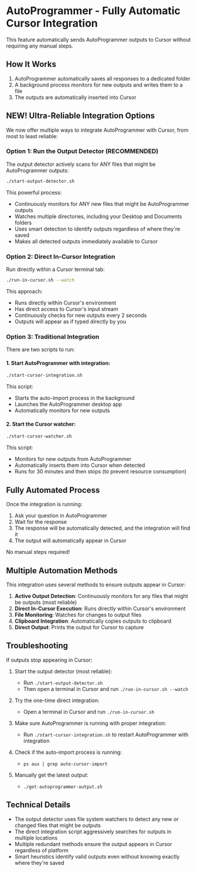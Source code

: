 # AutoProgrammer - Fully Automatic Cursor Integration

This feature automatically sends AutoProgrammer outputs to Cursor without requiring any manual steps.

## How It Works

1. AutoProgrammer automatically saves all responses to a dedicated folder
2. A background process monitors for new outputs and writes them to a file
3. The outputs are automatically inserted into Cursor

## NEW! Ultra-Reliable Integration Options

We now offer multiple ways to integrate AutoProgrammer with Cursor, from most to least reliable:

### Option 1: Run the Output Detector (RECOMMENDED)

The output detector actively scans for ANY files that might be AutoProgrammer outputs:

```bash
./start-output-detector.sh
```

This powerful process:
- Continuously monitors for ANY new files that might be AutoProgrammer outputs
- Watches multiple directories, including your Desktop and Documents folders
- Uses smart detection to identify outputs regardless of where they're saved
- Makes all detected outputs immediately available to Cursor

### Option 2: Direct In-Cursor Integration 

Run directly within a Cursor terminal tab:

```bash
./run-in-cursor.sh --watch
```

This approach:
- Runs directly within Cursor's environment
- Has direct access to Cursor's input stream
- Continuously checks for new outputs every 2 seconds
- Outputs will appear as if typed directly by you

### Option 3: Traditional Integration

There are two scripts to run:

#### 1. Start AutoProgrammer with integration:

```bash
./start-cursor-integration.sh
```

This script:
- Starts the auto-import process in the background
- Launches the AutoProgrammer desktop app
- Automatically monitors for new outputs

#### 2. Start the Cursor watcher:

```bash
./start-cursor-watcher.sh
```

This script:
- Monitors for new outputs from AutoProgrammer
- Automatically inserts them into Cursor when detected
- Runs for 30 minutes and then stops (to prevent resource consumption)

## Fully Automated Process

Once the integration is running:

1. Ask your question in AutoProgrammer
2. Wait for the response
3. The response will be automatically detected, and the integration will find it
4. The output will automatically appear in Cursor

No manual steps required!

## Multiple Automation Methods

This integration uses several methods to ensure outputs appear in Cursor:

1. **Active Output Detection**: Continuously monitors for any files that might be outputs (most reliable)
2. **Direct In-Cursor Execution**: Runs directly within Cursor's environment
3. **File Monitoring**: Watches for changes to output files
4. **Clipboard Integration**: Automatically copies outputs to clipboard
5. **Direct Output**: Prints the output for Cursor to capture

## Troubleshooting

If outputs stop appearing in Cursor:

1. Start the output detector (most reliable):
   - Run `./start-output-detector.sh`
   - Then open a terminal in Cursor and run `./run-in-cursor.sh --watch`

2. Try the one-time direct integration:
   - Open a terminal in Cursor and run `./run-in-cursor.sh`

3. Make sure AutoProgrammer is running with proper integration:
   - Run `./start-cursor-integration.sh` to restart AutoProgrammer with integration

4. Check if the auto-import process is running:
   - `ps aux | grep auto-cursor-import`

5. Manually get the latest output:
   - `./get-autoprogrammer-output.sh`

## Technical Details

- The output detector uses file system watchers to detect any new or changed files that might be outputs
- The direct integration script aggressively searches for outputs in multiple locations
- Multiple redundant methods ensure the output appears in Cursor regardless of platform
- Smart heuristics identify valid outputs even without knowing exactly where they're saved 